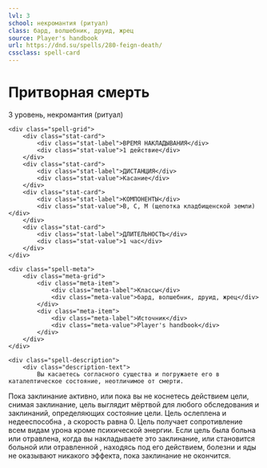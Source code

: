 ```yaml
---
lvl: 3
school: некромантия (ритуал)
class: бард, волшебник, друид, жрец
source: Player's handbook
url: https://dnd.su/spells/280-feign-death/
cssclass: spell-card
---
```


<div class="spell-container">
    <div class="spell-header">
        <h1 class="spell-name">Притворная смерть</h1>
        <div class="spell-level">3 уровень, некромантия (ритуал)</div>
    </div>
    
    <div class="spell-grid">
        <div class="stat-card">
            <div class="stat-label">ВРЕМЯ НАКЛАДЫВАНИЯ</div>
            <div class="stat-value">1 действие</div>
        </div>
        <div class="stat-card">
            <div class="stat-label">ДИСТАНЦИЯ</div>
            <div class="stat-value">Касание</div>
        </div>
        <div class="stat-card">
            <div class="stat-label">КОМПОНЕНТЫ</div>
            <div class="stat-value">В, С, М (щепотка кладбищенской земли)</div>
        </div>
        <div class="stat-card">
            <div class="stat-label">ДЛИТЕЛЬНОСТЬ</div>
            <div class="stat-value">1 час</div>
        </div>
    </div>
    
    <div class="spell-meta">
        <div class="meta-grid">
            <div class="meta-item">
                <div class="meta-label">Классы</div>
                <div class="meta-value">бард, волшебник, друид, жрец</div>
            </div>
            <div class="meta-item">
                <div class="meta-label">Источник</div>
                <div class="meta-value">Player's handbook</div>
            </div>
        </div>
    </div>
    
    <div class="spell-description">
        <div class="description-text">
            Вы касаетесь согласного существа и погружаете его в каталептическое состояние, неотличимое от смерти.
Пока заклинание активно, или пока вы не коснетесь действием цели, снимая заклинание, цель выглядит мёртвой для любого обследования и заклинаний, определяющих состояние цели. Цель ослеплена и недееспособна , а скорость равна 0. Цель получает сопротивление всем видам урона кроме психической энергии. Если цель была больна или отравлена, когда вы накладываете это заклинание, или становится больной или отравленной , находясь под его действием, болезни и яды не оказывают никакого эффекта, пока заклинание не окончится.
        </div>
    </div>
</div>